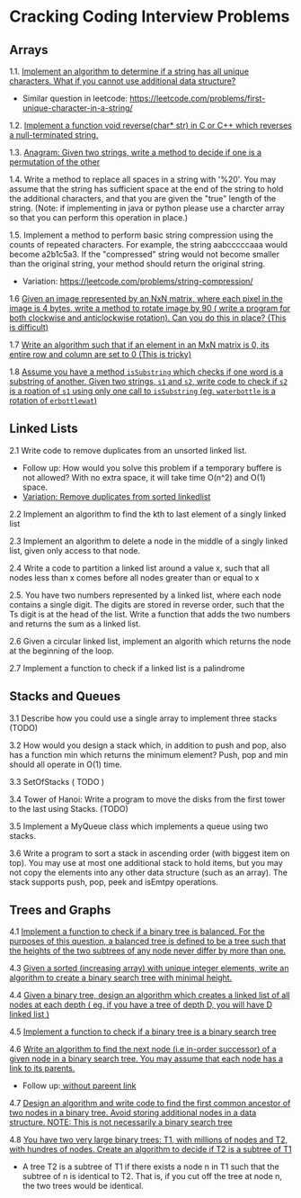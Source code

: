 # Cracking Coding Interview Problems

## Arrays

1.1. [Implement an algorithm to determine if a string has all unique characters. What if you cannot use additional data structure?](https://leetcode.com/problems/contains-duplicate/)
  - Similar question in leetcode: https://leetcode.com/problems/first-unique-character-in-a-string/

1.2. [Implement a function void reverse(char* str) in C or C++ which reverses a null-terminated string.](https://leetcode.com/problems/reverse-string/)

1.3. [Anagram: Given two strings, write a method to decide if one is a permutation of the other
](https://leetcode.com/problems/valid-anagram/)

1.4. Write a method to replace all spaces in a string with '%20'. You may assume that the string has sufficient space at the end of the string to hold the additional characters, and that you are given the "true" length of the string. (Note: if implementing in java or python please use a charcter array so that you can perform this operation in place.)

1.5. Implement a method to perform basic string compression using the counts of repeated characters. For example, the string aabcccccaaa would become a2b1c5a3. If the "compressed" string would not become smaller than the original string, your method should return the original string.
  - Variation: https://leetcode.com/problems/string-compression/

1.6 [Given an image represented by an NxN matrix, where each pixel in the image is 4 bytes, write a method to rotate image by 90 ( write a program for both clockwise and anticlockwise rotation). Can you do this in place? (This is difficult)](https://leetcode.com/problems/rotate-image/)

1.7 [Write an algorithm such that if an element in an MxN matrix is 0, its entire row and column are set to 0 (This is tricky)](https://leetcode.com/problems/set-matrix-zeroes/)

1.8 [Assume you have a method `isSubstring` which checks if one word is a substring of another. Given two strings, `s1` and `s2`, write code to check if `s2` is a roation of `s1` using only one call to `isSubstring` (eg. `waterbottle` is a rotation of `erbottlewat`)](https://leetcode.com/problems/rotate-string/)

## Linked Lists

2.1 Write code to remove duplicates from an unsorted linked list.

- Follow up: How would you solve this problem if a temporary buffere is not allowed? With no extra space, it will take time O(n^2) and O(1) space.
- [ Variation: Remove duplicates from sorted linkedlist]( https://leetcode.com/problems/remove-duplicates-from-sorted-list/)

2.2 Implement an algorithm to find the kth to last element of a singly linked list

2.3 Implement an algorithm to delete a node in the middle of a singly linked list, given only access to that node.

2.4 Write a code to partition a linked list around a value x, such that all nodes less than x comes before all nodes greater than or equal to x

2.5. You have two numbers represented by a linked list, where each node contains a single digit. The digits are stored in reverse order, such that the Ts digit is at the head of the list. Write a function that adds the two numbers and returns the sum
as a linked list.

2.6 Given a circular linked list, implement an algorith which returns the node at the beginning of the loop.

2.7 Implement a function to check if a linked list is a palindrome

## Stacks and Queues

3.1 Describe how you could use a single array to implement three stacks (TODO)

3.2 How would you design a stack which, in addition to push and pop, also has a function min which returns the minimum element? Push, pop and min should all operate in O(1) time.

3.3 SetOfStacks ( TODO )

3.4 Tower of Hanoi: Write a program to move the disks from the first tower to the last using Stacks. (TODO)

3.5 Implement a MyQueue class which implements a queue using two stacks.

3.6 Write a program to sort a stack in ascending order (with biggest item on top). You may use at most one additional stack to hold items, but you may not copy the elements into any other data structure (such as an array). The stack supports push, pop, peek and isEmtpy operations.

## Trees and Graphs

4.1 [Implement a function to check if a binary tree is balanced. For the purposes of
this question, a balanced tree is defined to be a tree such that the heights of the
two subtrees of any node never differ by more than one.](https://leetcode.com/problems/balanced-binary-tree/)

4.3 [Given a sorted (increasing array) with unique integer elements, write an algorithm to create a binary search tree with minimal height.](https://leetcode.com/problems/convert-sorted-array-to-binary-search-tree/)

4.4 [Given a binary tree, design an algorithm which creates a linked list of all nodes at each depth ( eg. if you have a tree of depth D, you will have D linked list )](https://leetcode.com/problems/binary-tree-level-order-traversal/)

4.5 [Implement a function to check if a binary tree is a binary search tree](https://leetcode.com/problems/validate-binary-search-tree/)

4.6 [Write an algorithm to find the next node (i.e in-order successor) of a given node in a binary search tree. You may assume that each node has a link to its parents.](https://leetcode.com/problems/inorder-successor-in-bst-ii/solution/)
- Follow up:[ without pareent link](https://leetcode.com/problems/inorder-successor-in-bst/)

4.7 [Design an algorithm and write code to find the first common ancestor of two nodes
in a binary tree. Avoid storing additional nodes in a data structure. NOTE: This is not
necessarily a binary search tree](https://leetcode.com/problems/lowest-common-ancestor-of-a-binary-tree/)

4.8 [You have two very large binary trees: T1, with millions of nodes and T2, with hundres of nodes. Create an algorithm to decide if T2 is a subtree of T1](https://leetcode.com/problems/subtree-of-another-tree/)

- A tree T2 is a subtree of T1 if there exists a node n in T1 such that the subtree of n is identical to T2. That is, if you cut off the tree at node n, the two trees would be identical.
